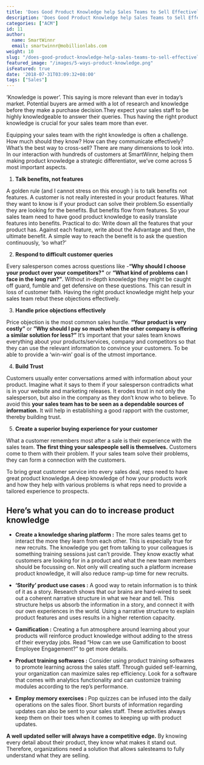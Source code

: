 ```yaml
---
title: 'Does Good Product Knowledge help Sales Teams to Sell Effectively?'
description: 'Does Good Product Knowledge help Sales Teams to Sell Effectively?'
categories: ["ACM"]
id: 11
author:
  name: SmartWinnr
  email: smartwinnr@mobillionlabs.com
weight: 10
slug: "/does-good-product-knowledge-help-sales-teams-to-sell-effectively"
featured_image: "/images/5-ways-product-knowledge.png"
isFeatured: true
date: '2018-07-31T03:09:32+08:00'
tags: ["Sales"]
---
```



‘Knowledge is power’. This saying is more relevant than ever in today’s market. Potential buyers are armed with a lot of research and knowledge before they make a purchase decision.They  expect your sales staff  to be highly knowledgeable to answer their queries.  Thus having the right product knowledge is crucial for your sales team more than ever.

Equipping your sales team with the right knowledge is often a challenge. How much should they know? How can they communicate effectively? What’s the best way to cross-sell? There are many dimensions to look into. In our interaction with hundreds of customers at SmartWinnr, helping them making product knowledge a strategic differentiator, we’ve come across 5 most important aspects.

1. **Talk benefits, not features**

A golden rule (and I cannot stress on this enough ) is to talk benefits not features. A customer is not really interested in your product features. What they want to know is if your product can solve their problem.So essentially they are looking for the benefits. But benefits flow from features. So your sales team need to have good product knowledge to easily translate features into benefits.
Practical to do: Write down all the features that your product has. Against each feature, write about the Advantage and then, the ultimate benefit. A simple way to reach the benefit is to ask the question continuously, ‘so what?’

2. **Respond to difficult customer queries**

Every salesperson  comes across  questions like -**“Why should I choose your product over your competitors?"** or **“What kind of problems can I face in the long run?”**.
Without in-depth knowledge they might be caught off guard, fumble and get defensive on these questions. This can result in loss of customer faith. Having the right product knowledge might help your sales team rebut these objections effectively.

3. **Handle price objections effectively**

Price objection is the most common sales hurdle. **“Your product is very costly”** or **”Why should I pay so much when the other company is offering a similar solution for less?”**
It’s important that your sales team knows everything about your products/services, company and competitors so that they can use the relevant information to convince your customers. To be able to provide a ‘win-win’ goal is of the utmost importance.

4. **Build Trust**

Customers usually  enter conversations armed with information about your product. Imagine what it says to them if your salesperson contradicts  what is in your website and marketing releases. It erodes trust in not only the salesperson, but also in the company as they don’t know who to believe.
To avoid this **your sales team has to be seen as a dependable sources of information.** It will help in establishing a good rapport with the customer, thereby building trust.

5. **Create a superior buying experience for your customer**

What a customer remembers most after a sale is their experience with the sales team. **The first thing your salespeople sell is themselves.** Customers come to them with their problem. If your sales team solve their problems, they can form a connection with the customers.

To bring great customer service into every sales deal, reps need to have great product knowledge.A deep knowledge of how your products work and how they help with various problems is what reps need to provide a tailored experience to prospects.

## Here’s what you can do to increase product knowledge

* **Create a knowledge sharing platform :** The more sales teams get to interact the more they learn from each other. This is especially true for new recruits. The knowledge you get from talking to your colleagues is something training sessions just can’t provide. They know exactly what customers are looking for in a product and what the new team members should be focussing on. Not only will creating such a platform increase product knowledge, it will also reduce ramp-up time for new recruits.

* **‘Storify’ product use cases :** A good way to retain information is to think of it as a story. Research shows that our brains are hard-wired to seek out a coherent narrative structure in what we hear and tell. This structure helps us absorb the information in a story, and connect it with our own experiences in the world. Using a narrative structure to explain product features and uses results in a higher retention capacity.

* **Gamification :** Creating a fun atmosphere around learning about your products will reinforce product knowledge without adding to the stress of their everyday jobs. Read “How can we use Gamification to boost Employee Engagement?” to get more details.

* **Product training softwares :** Consider using product training softwares to promote learning across the sales staff. Through guided self-learning, your organization can maximize  sales rep efficiency. Look for a software that comes with analytics functionality and can customize training modules according to the rep’s performance.

* **Employ memory exercises :** Pop quizzes can be infused into the daily operations on the sales floor. Short bursts of information regarding updates can also be sent  to your sales staff. These activities always keep them  on their toes when it comes to keeping up with product updates.


**A well updated seller will always have a competitive edge.** By knowing every detail about their product, they know what makes it stand out. Therefore, organizations need a solution that allows salesteams to fully understand what they are selling.
